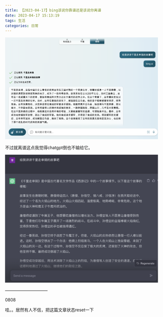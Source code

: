 ```yaml
---
title: 【2023-04-17】bing该说你靠谱还是该说你离谱
date: 2023-04-17 15:13:19
tags: 生活
categories: 日常
---
```


![](/images/image-20230417150107535.png)

不过就离谱这点我觉得chatgpt倒也不输给它。

![](/images/image-2023041715031202.png)

——————————

0808

哇。。居然有人不信，把这篇文章状态reset一下

